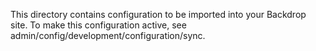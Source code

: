 This directory contains configuration to be imported into your Backdrop site. To
make this configuration active, see admin/config/development/configuration/sync.
